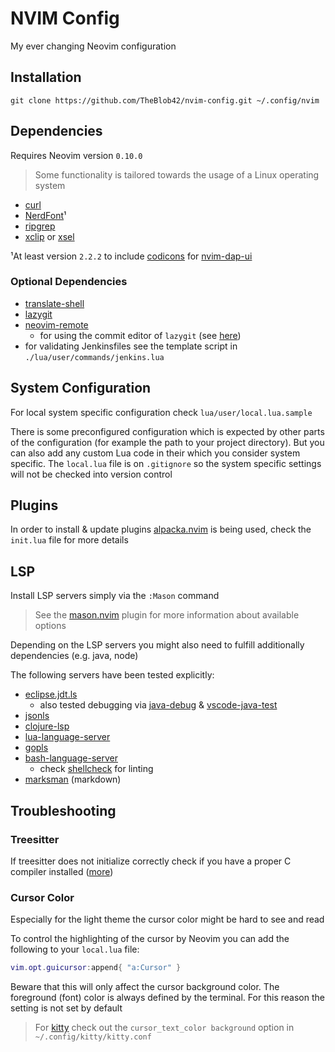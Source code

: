 # NVIM Config

My ever changing Neovim configuration

## Installation

```
git clone https://github.com/TheBlob42/nvim-config.git ~/.config/nvim
```

## Dependencies

Requires Neovim version `0.10.0`

> Some functionality is tailored towards the usage of a Linux operating system

- [curl](https://curl.se/)
- [NerdFont](https://www.nerdfonts.com/)¹
- [ripgrep](https://github.com/BurntSushi/ripgrep)
- [xclip](https://github.com/astrand/xclip) or [xsel](https://github.com/kfish/xsel) 

¹At least version `2.2.2` to include [codicons](https://github.com/microsoft/vscode-codicons) for [nvim-dap-ui](https://github.com/rcarriga/nvim-dap-ui)  

### Optional Dependencies 

- [translate-shell](https://github.com/soimort/translate-shell)
- [lazygit](https://github.com/jesseduffield/lazygit)
- [neovim-remote](https://github.com/mhinz/neovim-remote) 
  - for using the commit editor of `lazygit` (see [here](https://github.com/kdheepak/lazygit.nvim#usage))
- for validating Jenkinsfiles see the template script in `./lua/user/commands/jenkins.lua`

## System Configuration

For local system specific configuration check `lua/user/local.lua.sample`

There is some preconfigured configuration which is expected by other parts of the configuration (for example the path to your project directory). But you can also add any custom Lua code in their which you consider system specific. The `local.lua` file is on `.gitignore` so the system specific settings will not be checked into version control

## Plugins

In order to install & update plugins [alpacka.nvim](https://github.com/TheBlob42/alpacka.nvim) is being used, check the `init.lua` file for more details

## LSP

Install LSP servers simply via the `:Mason` command

> See the [mason.nvim](https://github.com/williamboman/mason.nvim) plugin for more information about available options

Depending on the LSP servers you might also need to fulfill additionally dependencies (e.g. java, node)

The following servers have been tested explicitly:

- [eclipse.jdt.ls](https://github.com/eclipse/eclipse.jdt.ls)
  - also tested debugging via [java-debug](https://github.com/microsoft/java-debug) & [vscode-java-test](https://github.com/microsoft/vscode-java-test)
- [jsonls](https://github.com/microsoft/vscode-json-languageservice )
- [clojure-lsp](https://clojure-lsp.io/)
- [lua-language-server](https://github.com/LuaLS/lua-language-server)
- [gopls](https://pkg.go.dev/golang.org/x/tools/gopls)
- [bash-language-server](https://github.com/bash-lsp/bash-language-server)
  - check [shellcheck](https://github.com/koalaman/shellcheck#installing) for linting
- [marksman](https://github.com/artempyanykh/marksman) (markdown)

## Troubleshooting

### Treesitter

If treesitter does not initialize correctly check if you have a proper C compiler installed ([more](https://github.com/nvim-treesitter/nvim-treesitter/wiki/Linux-Support))

### Cursor Color

Especially for the light theme the cursor color might be hard to see and read

To control the highlighting of the cursor by Neovim you can add the following to your `local.lua` file:

```lua
vim.opt.guicursor:append{ "a:Cursor" }
```

Beware that this will only affect the cursor background color. The foreground (font) color is always defined by the terminal. For this reason the setting is not set by default

> For [kitty](https://sw.kovidgoyal.net/kitty/) check out the `cursor_text_color background` option in `~/.config/kitty/kitty.conf`
